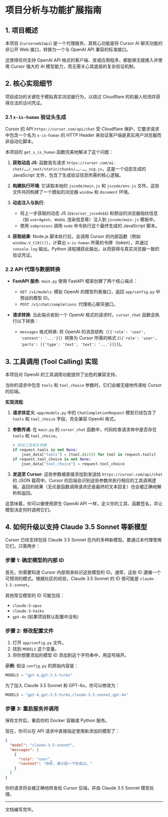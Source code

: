 # 项目分析与功能扩展指南

## 1. 项目概述

本项目 (`cursorweb2api`) 是一个代理服务，其核心功能是将 Cursor AI 聊天功能的非公开 Web 接口，转换为一个与 OpenAI API 兼容的标准接口。

这使得任何支持 OpenAI API 格式的客户端、库或应用程序，都能够无缝接入并使用 Cursor 强大的 AI 模型能力，而无需关心其底层的复杂验证机制。

## 2. 核心实现细节

项目成功的关键在于模拟真实浏览器行为，以绕过 Cloudflare 的机器人检测并获得合法的访问凭证。

### 2.1 `x-is-human` 验证头生成

Cursor 的 API `https://cursor.com/api/chat` 受 Cloudflare 保护，它要求请求中包含一个名为 `x-is-human` 的 HTTP Header 来验证客户端是真实用户浏览器而非自动化脚本。

本项目的 `get_x_is_human` 函数完美地解决了这个问题：

1.  **获取动态 JS**: 函数首先请求 `https://cursor.com/ai-chat/……/_next/static/chunks/……-……_ssg.js`，这是一个动态生成的 JavaScript 文件，包含了生成验证信息所需的核心逻辑。

2.  **构建执行环境**: 它读取本地的 `jscode/main.js` 和 `jscode/env.js` 文件。这些文件共同构建了一个模拟的浏览器 `window` 和 `document` 环境。

3.  **动态注入与执行**:
    *   将上一步获取的动态 JS (`$$cursor_jscode$$`) 和预设的浏览器指纹信息（如 `userAgent`、`WebGL` 渲染信息等）注入到 `jscode/main.js` 模板中。
    *   使用 `subprocess` 调用 `node` 命令执行这个最终生成的 JavaScript 脚本。

4.  **获取结果**: Node.js 脚本执行后，会调用 Cursor 的内部函数（例如 `window.V_C[0]()`），计算出 `x-is-human` 所需的令牌（token），并通过 `console.log` 输出。Python 进程捕获此输出，从而获得与真实浏览器一致的验证凭证。

### 2.2 API 代理与数据转换

- **FastAPI 服务**: `main.py` 使用 FastAPI 框架创建了两个核心端点：
    - `GET /v1/models`: 模拟 OpenAI 的模型列表接口，返回 `app/config.py` 中预设的模型 ID。
    - `POST /v1/chat/completions`: 代理核心聊天接口。

- **请求转换**: 当此端点收到一个 OpenAI 格式的请求时，`cursor_chat` 函数会执行以下转换：
    - `messages` 格式转换: 将 OpenAI 的消息结构（`[{'role': 'user', 'content': '...'}]`）转换为 Cursor 所需的格式 (`[{'role': 'user', 'parts': [{'type': 'text', 'text': '...'}]}]`)。

## 3. 工具调用 (Tool Calling) 实现

本项目对 OpenAI 的工具调用功能提供了出色的兼容支持。

当你的请求中包含 `tools` 和 `tool_choice` 参数时，它们会被无缝地传递给 Cursor 的后端。

**实现流程**:

1.  **请求体定义**: `app/models.py` 中的 `ChatCompletionRequest` 模型已经包含了 `tools` 和 `tool_choice` 字段，完全兼容 OpenAI 格式。

2.  **参数传递**: 在 `main.py` 的 `cursor_chat` 函数中，代码检查请求体中是否存在 `tools` 和 `tool_choice`。
    ```python
    # 添加工具相关参数
    if request.tools is not None:
        json_data["tools"] = [tool.dict() for tool in request.tools]
    if request.tool_choice is not None:
        json_data["tool_choice"] = request.tool_choice
    ```
3.  **发送至 Cursor**: 这些参数被直接添加到发送给 `https://cursor.com/api/chat` 的 JSON 载荷中。Cursor 的后端会识别这些参数并执行相应的工具调用逻辑。返回的结果（无论是函数调用请求还是最终的文本回复）也会被正确地解析和返回。

这意味着，你可以像使用原生 OpenAI API 一样，定义你的工具、函数签名，并让模型决定何时调用它们。

## 4. 如何升级以支持 Claude 3.5 Sonnet 等新模型

Cursor 已经支持包括 Claude 3.5 Sonnet 在内的多种新模型。要通过本代理使用它们，只需两步：

### 步骤 1: 确定模型的内部 ID

首先，你需要知道 Cursor 内部用来标识这些模型的 ID。通常，这些 ID 遵循一个可预测的模式。根据社区的经验，Claude 3.5 Sonnet 的 ID 很可能是 `claude-3.5-sonnet`。

其他常见模型的 ID 可能包括：
- `claude-3-opus`
- `claude-3-haiku`
- `gpt-4o` (如果项目默认配置中没有)

### 步骤 2: 修改配置文件

1.  打开 `app/config.py` 文件。
2.  找到 `MODELS` 这个变量。
3.  将你想要添加的模型 ID 添加到这个字符串中，用逗号隔开。

**示例**:
假设 `config.py` 的原始内容是：
```python
MODELS = "gpt-4,gpt-3.5-turbo"
```

为了加入 Claude 3.5 Sonnet 和 GPT-4o，你可以修改为：
```python
MODELS = "gpt-4,gpt-3.5-turbo,claude-3.5-sonnet,gpt-4o"
```

### 步骤 3: 重启服务并调用

保存文件后，重启你的 Docker 容器或 Python 服务。

现在，你可以在 API 请求中直接指定使用新添加的模型了：
```json
{
  "model": "claude-3.5-sonnet",
  "messages": [
    {
      "role": "user",
      "content": "你好，请介绍一下你自己。"
    }
  ]
}
```

你的请求将会被正确地转发给 Cursor 后端，并由 Claude 3.5 Sonnet 模型处理。

---
文档编写完毕。